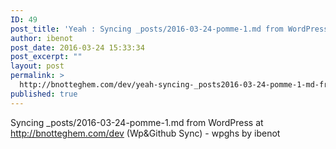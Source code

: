 ```yaml
---
ID: 49
post_title: 'Yeah : Syncing _posts/2016-03-24-pomme-1.md from WordPress at http://bnotteghem.com/dev (Wp&amp;Github Sync) &#8211; wpghs'
author: ibenot
post_date: 2016-03-24 15:33:34
post_excerpt: ""
layout: post
permalink: >
  http://bnotteghem.com/dev/yeah-syncing-_posts2016-03-24-pomme-1-md-from-wordpress-at-httpbnotteghem-comdev-wpgithub-sync-wpghs/
published: true
---
```

Syncing _posts/2016-03-24-pomme-1.md from WordPress at http://bnotteghem.com/dev (Wp&amp;Github Sync) - wpghs by ibenot
